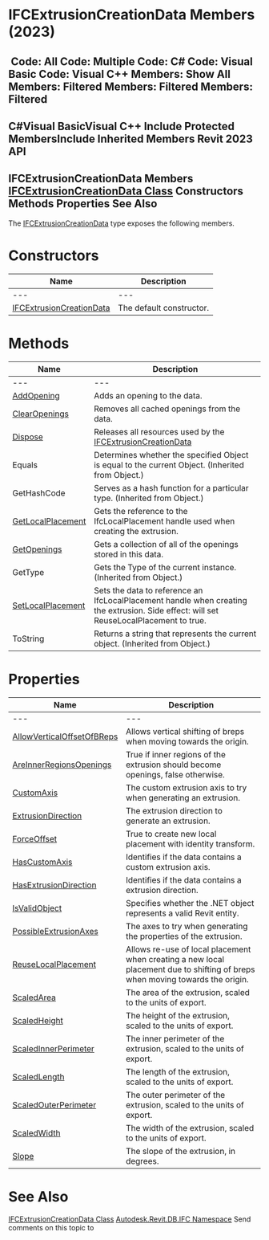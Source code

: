 # IFCExtrusionCreationData Members (2023)

﻿
 Code: All Code: Multiple Code: C# Code: Visual Basic Code: Visual C++  Members: Show All Members: Filtered Members: Filtered Members: Filtered   
---  
C#Visual BasicVisual C++
Include Protected MembersInclude Inherited Members
Revit 2023 API  
---  
IFCExtrusionCreationData Members  
[IFCExtrusionCreationData Class](9447a335-6861-0533-6896-e6ff1fd41761.md "IFCExtrusionCreationData Class") Constructors Methods Properties See Also  
---  
The [IFCExtrusionCreationData](9447a335-6861-0533-6896-e6ff1fd41761.md "IFCExtrusionCreationData Class") type exposes the following members.
# Constructors
| Name | Description |
| --- | --- |
| --- | --- | --- |
| [IFCExtrusionCreationData](1526b1df-8abf-df78-55a7-241b95043513.md "IFCExtrusionCreationData Constructor") | The default constructor. |

# Methods
| Name | Description |
| --- | --- |
| --- | --- | --- |
| [AddOpening](55c7a07d-e4a0-2a58-1beb-2b858767265b.md "AddOpening Method") | Adds an opening to the data. |
| [ClearOpenings](a72eec8f-83c7-c53c-04fd-c49650c3c20d.md "ClearOpenings Method") | Removes all cached openings from the data. |
| [Dispose](bdb0d5dd-bee1-23e9-6bca-ebf29f38c3eb.md "Dispose Method") | Releases all resources used by the [IFCExtrusionCreationData](9447a335-6861-0533-6896-e6ff1fd41761.md "IFCExtrusionCreationData Class") |
| Equals | Determines whether the specified Object is equal to the current Object. (Inherited from Object.) |
| GetHashCode | Serves as a hash function for a particular type.  (Inherited from Object.) |
| [GetLocalPlacement](faf76fac-5c98-193d-5fe0-aa7724898564.md "GetLocalPlacement Method") | Gets the reference to the IfcLocalPlacement handle used when creating the extrusion. |
| [GetOpenings](a338038d-e7d2-d89e-bad5-5249dbf63baa.md "GetOpenings Method") | Gets a collection of all of the openings stored in this data. |
| GetType | Gets the Type of the current instance. (Inherited from Object.) |
| [SetLocalPlacement](0053794b-01e0-bc6e-ff1c-f78b16be0c71.md "SetLocalPlacement Method") | Sets the data to reference an IfcLocalPlacement handle when creating the extrusion. Side effect: will set ReuseLocalPlacement to true. |
| ToString | Returns a string that represents the current object. (Inherited from Object.) |

# Properties
| Name | Description |
| --- | --- |
| --- | --- | --- |
| [AllowVerticalOffsetOfBReps](903dec76-11dd-2302-4a93-e6ea12910f26.md "AllowVerticalOffsetOfBReps Property") | Allows vertical shifting of breps when moving towards the origin. |
| [AreInnerRegionsOpenings](5f33204d-6147-d044-2e34-bb9f3168a2b6.md "AreInnerRegionsOpenings Property") | True if inner regions of the extrusion should become openings, false otherwise. |
| [CustomAxis](080c7d43-0546-b996-b0f1-6ca0ad79bc53.md "CustomAxis Property") | The custom extrusion axis to try when generating an extrusion. |
| [ExtrusionDirection](5f5c831f-f0dd-f46a-028c-dd0d6ac09123.md "ExtrusionDirection Property") | The extrusion direction to generate an extrusion. |
| [ForceOffset](f30370e6-0b0f-2e41-ac1e-d54fa189c672.md "ForceOffset Property") | True to create new local placement with identity transform. |
| [HasCustomAxis](c40ae541-f0bc-fc8d-3fa8-5a40a5183d34.md "HasCustomAxis Property") | Identifies if the data contains a custom extrusion axis. |
| [HasExtrusionDirection](7b1c95e7-5d86-5151-9969-0beaf98b7d89.md "HasExtrusionDirection Property") | Identifies if the data contains a extrusion direction. |
| [IsValidObject](51dcad87-fd8f-4776-ed1c-e9cdd6dd808f.md "IsValidObject Property") | Specifies whether the .NET object represents a valid Revit entity. |
| [PossibleExtrusionAxes](ce756e53-f2a1-190d-0004-d0ba6d6e7988.md "PossibleExtrusionAxes Property") | The axes to try when generating the properties of the extrusion. |
| [ReuseLocalPlacement](85c18673-c186-4313-a063-9658072de7fa.md "ReuseLocalPlacement Property") | Allows re-use of local placement when creating a new local placement due to shifting of breps when moving towards the origin. |
| [ScaledArea](02b42f72-06de-b50c-b542-943aef85958d.md "ScaledArea Property") | The area of the extrusion, scaled to the units of export. |
| [ScaledHeight](a6b5d0b7-3cfa-b9db-a273-e2aac2360a57.md "ScaledHeight Property") | The height of the extrusion, scaled to the units of export. |
| [ScaledInnerPerimeter](81db0c0e-c1df-7b1c-736e-04ccb1a4f134.md "ScaledInnerPerimeter Property") | The inner perimeter of the extrusion, scaled to the units of export. |
| [ScaledLength](8c1426ed-4987-665a-0dad-01cd4e8605b7.md "ScaledLength Property") | The length of the extrusion, scaled to the units of export. |
| [ScaledOuterPerimeter](c9e65d57-e306-0549-4b52-91eb47926b8a.md "ScaledOuterPerimeter Property") | The outer perimeter of the extrusion, scaled to the units of export. |
| [ScaledWidth](0311bde5-b7c0-b381-4981-d9bab8b9727a.md "ScaledWidth Property") | The width of the extrusion, scaled to the units of export. |
| [Slope](881d9da7-e457-8116-0fc1-2340037a04bb.md "Slope Property") | The slope of the extrusion, in degrees. |

# See Also
[IFCExtrusionCreationData Class](9447a335-6861-0533-6896-e6ff1fd41761.md "IFCExtrusionCreationData Class")
[Autodesk.Revit.DB.IFC Namespace](b823fafb-1ba1-896b-4097-142c2817ce74.md "Autodesk.Revit.DB.IFC Namespace")
Send comments on this topic to 